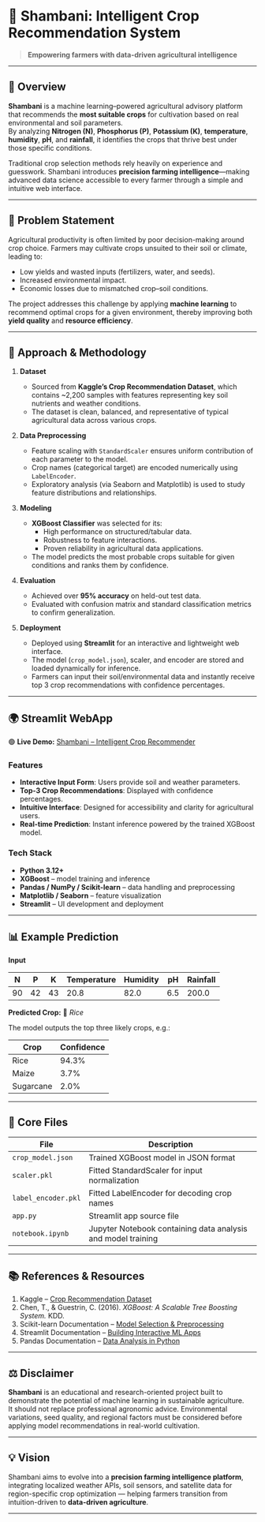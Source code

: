 # 🌾 Shambani: Intelligent Crop Recommendation System

> **Empowering farmers with data-driven agricultural intelligence**

---

## 🚜 Overview

**Shambani** is a machine learning–powered agricultural advisory platform that recommends the **most suitable crops** for cultivation based on real environmental and soil parameters.  
By analyzing **Nitrogen (N)**, **Phosphorus (P)**, **Potassium (K)**, **temperature**, **humidity**, **pH**, and **rainfall**, it identifies the crops that thrive best under those specific conditions.

Traditional crop selection methods rely heavily on experience and guesswork. Shambani introduces **precision farming intelligence**—making advanced data science accessible to every farmer through a simple and intuitive web interface.

---

## 🎯 Problem Statement

Agricultural productivity is often limited by poor decision-making around crop choice. Farmers may cultivate crops unsuited to their soil or climate, leading to:
- Low yields and wasted inputs (fertilizers, water, and seeds).
- Increased environmental impact.
- Economic losses due to mismatched crop–soil conditions.

The project addresses this challenge by applying **machine learning** to recommend optimal crops for a given environment, thereby improving both **yield quality** and **resource efficiency**.

---

## 🧠 Approach & Methodology

1. **Dataset**
   - Sourced from **Kaggle’s Crop Recommendation Dataset**, which contains ~2,200 samples with features representing key soil nutrients and weather conditions.
   - The dataset is clean, balanced, and representative of typical agricultural data across various crops.

2. **Data Preprocessing**
   - Feature scaling with `StandardScaler` ensures uniform contribution of each parameter to the model.
   - Crop names (categorical target) are encoded numerically using `LabelEncoder`.
   - Exploratory analysis (via Seaborn and Matplotlib) is used to study feature distributions and relationships.

3. **Modeling**
   - **XGBoost Classifier** was selected for its:
     - High performance on structured/tabular data.
     - Robustness to feature interactions.
     - Proven reliability in agricultural data applications.
   - The model predicts the most probable crops suitable for given conditions and ranks them by confidence.

4. **Evaluation**
   - Achieved over **95% accuracy** on held-out test data.
   - Evaluated with confusion matrix and standard classification metrics to confirm generalization.

5. **Deployment**
   - Deployed using **Streamlit** for an interactive and lightweight web interface.
   - The model (`crop_model.json`), scaler, and encoder are stored and loaded dynamically for inference.
   - Farmers can input their soil/environmental data and instantly receive top 3 crop recommendations with confidence percentages.

---

## 🌍 Streamlit WebApp

🟢 **Live Demo:** [Shambani – Intelligent Crop Recommender](https://crops-recomendation-system.streamlit.app/)

### Features
- **Interactive Input Form**: Users provide soil and weather parameters.
- **Top-3 Crop Recommendations**: Displayed with confidence percentages.
- **Intuitive Interface**: Designed for accessibility and clarity for agricultural users.
- **Real-time Prediction**: Instant inference powered by the trained XGBoost model.

### Tech Stack
- **Python 3.12+**
- **XGBoost** – model training and inference  
- **Pandas / NumPy / Scikit-learn** – data handling and preprocessing  
- **Matplotlib / Seaborn** – feature visualization  
- **Streamlit** – UI development and deployment  

---

## 📊 Example Prediction

**Input**

| N | P | K | Temperature | Humidity | pH | Rainfall |
|---|---|---|--------------|-----------|----|-----------|
| 90 | 42 | 43 | 20.8 | 82.0 | 6.5 | 200.0 |

**Predicted Crop:** 🌾 *Rice*

The model outputs the top three likely crops, e.g.:

| Crop | Confidence |
|------|-------------|
| Rice | 94.3% |
| Maize | 3.7% |
| Sugarcane | 2.0% |

---

## 🧮 Core Files

| File | Description |
|------|--------------|
| `crop_model.json` | Trained XGBoost model in JSON format |
| `scaler.pkl` | Fitted StandardScaler for input normalization |
| `label_encoder.pkl` | Fitted LabelEncoder for decoding crop names |
| `app.py` | Streamlit app source file |
| `notebook.ipynb` | Jupyter Notebook containing data analysis and model training |

---

## 📚 References & Resources

1. Kaggle – [Crop Recommendation Dataset](https://www.kaggle.com/datasets/atharvaingle/crop-recommendation-dataset)  
2. Chen, T., & Guestrin, C. (2016). *XGBoost: A Scalable Tree Boosting System.* KDD.  
3. Scikit-learn Documentation – [Model Selection & Preprocessing](https://scikit-learn.org/stable/)  
4. Streamlit Documentation – [Building Interactive ML Apps](https://docs.streamlit.io/)  
5. Pandas Documentation – [Data Analysis in Python](https://pandas.pydata.org/docs/)

---

## ⚖️ Disclaimer

**Shambani** is an educational and research-oriented project built to demonstrate the potential of machine learning in sustainable agriculture.  
It should not replace professional agronomic advice. Environmental variations, seed quality, and regional factors must be considered before applying model recommendations in real-world cultivation.

---

## 💡 Vision

Shambani aims to evolve into a **precision farming intelligence platform**, integrating localized weather APIs, soil sensors, and satellite data for region-specific crop optimization — helping farmers transition from intuition-driven to **data-driven agriculture**.

---
